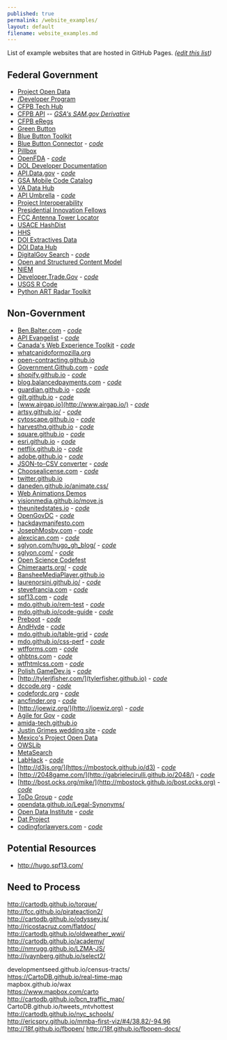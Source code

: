 ```yaml
---
published: true
permalink: /website_examples/
layout: default
filename: website_examples.md
---
```

  
List of example websites that are hosted in GitHub Pages.  *([edit this list](https://github.com/GSA/Open-Data-Collaboration-Sandbox/edit/gh-pages/website_examples.md))*

## Federal Government 

* [Project Open Data](http://project-open-data.github.io)   
* [/Developer Program](http://18f.github.io/API-All-the-X/)  
* [CFPB Tech Hub](http://cfpb.github.io)  
* [CFPB API](http://cfpb.github.io/api/hmda/)  --  *[GSA's SAM.gov Derivative](http://gsa.github.io/sam_api/sam/)*
* [CFPB eRegs](http://eregs.github.io/eregulations/)
* [Green Button](http://green-button.github.io)  
* [Blue Button Toolkit](http://blue-button.github.io/)  
* [Blue Button Connector](http://bluebuttonconnector.healthit.gov/) - *[code](https://github.com/blue-button/connector/tree/gh-pages)*
* [Pillbox](https://hhs.github.io/pillbox/)  
* [OpenFDA](http://open.fda.gov/) - *[code](https://github.com/FDA/open.fda.gov)*    
* [DOL Developer Documentation](http://usdepartmentoflabor.github.io/DOLAPI/)
* [API.Data.gov](http://api.data.gov/) - *[code](https://github.com/GSA/api.data.gov)*  
* [GSA Mobile Code Catalog](http://gsa.github.io/Mobile-Code-Catalog/) 
* [VA Data Hub](http://va-data.github.io/va-developer/)
* [API Umbrella](http://nrel.github.io/api-umbrella/) - *[code](https://github.com/NREL/api-umbrella/tree/gh-pages)*
* [Project Interoperability](http://project-interoperability.github.io) 
* [Presidential Innovation Fellows](http://presidential-innovation-fellows.github.io)
* [FCC Antenna Tower Locator](http://fcc.github.io/am-tower-locator/)
* [USACE HashDist](http://hashdist.github.io/)
* [HHS](http://hhs.github.io)
* [DOI Extractives Data](http://18f.github.io/doi-extractives-data/)
* [DOI Data Hub](http://usinterior.github.io/doi-data-hub/)
* [DigitalGov Search](http://search.digitalgov.gov/) - *[code](https://github.com/GSA/search.digitalgov.gov)*
* [Open and Structured Content Model](http://gsa.github.io/Open-And-Structured-Content-Models/)
* [NIEM](http://niem.github.io)
* [Developer.Trade.Gov](http://developer.trade.gov/) - *[code](https://github.com/InternationalTradeAdministration/developerportal)*
* [USGS R Code](http://usgs-r.github.io/)
* [Python ART Radar Toolkit](http://arm-doe.github.io/pyart/)

## Non-Government 

* [Ben.Balter.com](http://ben.balter.com) - *[code](https://github.com/benbalter/benbalter.github.com)*  
* [API Evangelist](http://www.apievangelist.com) - *[code](https://github.com/kinlane/api-evangelist)*  
* [Canada's Web Experience Toolkit](http://wet-boew.github.io/wet-boew/index-en.html) - *[code](https://github.com/wet-boew/wet-boew)*
* [whatcanidoformozilla.org](http://whatcanidoformozilla.org)  
* [open-contracting.github.io](http://open-contracting.github.io/)
* [Government.Github.com](https://government.github.com/) - *[code](https://github.com/github/government.github.com)*
* [shopify.github.io](http://shopify.github.io/) - *[code](https://github.com/Shopify/shopify.github.com)*
* [blog.balancedpayments.com](http://blog.balancedpayments.com) - *[code](https://github.com/balanced/balanced.github.com)*
* [guardian.github.io](http://guardian.github.io/developers/) - *[code](https://github.com/guardian/guardian.github.com)*
* [gilt.github.io](http://gilt.github.io/) - *[code](https://github.com/gilt/gilt.github.com)*
* [www.airgap.io](http://www.airgap.io/) - *[code](http://airgap.github.io)*
* [artsy.github.io/](http://artsy.github.io/) - *[code](https://github.com/artsy/artsy.github.com)*
* [cytoscape.github.io](http://cytoscape.github.io/) - *[code](https://github.com/cytoscape/cytoscape.github.com)*
* [harvesthq.github.io](http://harvesthq.github.com) - *[code](https://github.com/harvesthq/harvesthq.github.com)*
* [square.github.io](http://square.github.io/) - *[code](https://github.com/square/square.github.io)*
* [esri.github.io](http://esri.github.io/) - *[code](https://github.com/Esri/esri.github.com)*
* [netflix.github.io](http://netflix.github.io/) - *[code](https://github.com/Netflix/netflix.github.com)*
* [adobe.github.io](http://adobe.github.io) - *[code](https://github.com/adobe/adobe.github.com)*
* [JSON-to-CSV converter](http://konklone.io/json/) - *[code](https://github.com/konklone/json)*
* [Choosealicense.com](http://choosealicense.com/) - *[code](https://github.com/github/choosealicense.com)*
* [twitter.github.io](http://twitter.github.io/)  
* [daneden.github.io/animate.css/](http://daneden.github.io/animate.css/)
* [Web Animations Demos](http://web-animations.github.io/web-animations-demos/)
* [visionmedia.github.io/move.js](http://visionmedia.github.io/move.js/)
* [theunitedstates.io](http://theunitedstates.io) - *[code](https://github.com/unitedstates/)*
* [OpenGovDC](https://developmentseed.github.io/OpenGovDC.com) - *[code](https://github.com/developmentseed/OpenGovDC.com)*
* [hackdaymanifesto.com](http://hackdaymanifesto.github.com)
* [JosephMosby.com](http://josephmosby.com/) - *[code](https://github.com/josephmosby/josephmosby.com)*  
* [alexcican.com](http://alexcican.com)  - *[code](https://github.com/alexcican/alexcican.github.com)*  
* [sglyon.com/hugo_gh_blog/](http://sglyon.com/hugo_gh_blog/) - *[code](https://github.com/spencerlyon2/hugo_gh_blog)*  
* [sglyon.com/](http://sglyon.com/) - *[code](https://github.com/spencerlyon2/spencerlyon2.github.io)*  
* [Open Science Codefest](http://nceas.github.io/open-science-codefest/)
* [Chimeraarts.org/](http://chimeraarts.org/)  - *[code](https://github.com/chimera/chimeraarts.org)*   
* [BansheeMediaPlayer.github.io](http://BansheeMediaPlayer.github.io)  
* [laurenorsini.github.io/](http://laurenorsini.github.io/)  - *[code]()*  
* [stevefrancia.com](http://stevefrancia.com/)  - *[code](https://github.com/spf13/spf13.github.com)*  
* [spf13.com](http://spf13.com/)  - *[code](https://github.com/spf13/spf13.com)*  
* [mdo.github.io/rem-test](http://mdo.github.io/rem-test/)  - *[code](http://mdo.github.io/rem-test/)*  
* [mdo.github.io/code-guide](http://mdo.github.io/code-guide/)  - *[code](https://github.com/mdo/code-guide)*  
* [Preboot](http://getpreboot.com/) - *[code](https://github.com/mdo/preboot/tree/gh-pages)*
* [AndHyde](http://andhyde.com/) - *[code](https://github.com/mdo/hyde/tree/gh-pages)*
* [mdo.github.io/table-grid](http://mdo.github.io/table-grid/) - *[code](https://github.com/mdo/table-grid)*
* [mdo.github.io/css-perf](http://mdo.github.io/css-perf/) - *[code](https://github.com/mdo/css-perf)*
* [wtfforms.com](http://wtfforms.com/) - *[code](https://github.com/mdo/wtf-forms/tree/gh-pages)*
* [ghbtns.com](http://ghbtns.com/) - *[code](https://github.com/mdo/github-buttons/tree/gh-pages)*
* [wtfhtmlcss.com](http://wtfhtmlcss.com/) - *[code](https://github.com/mdo/wtf-html-css)*
* [Polish GameDev.js](http://polish.gamedevjs.com/) - *[code](https://github.com/EnclaveGames/Polish-Gamedevjs)*
* [http://tylerjfisher.com/](tylerfisher.github.io) - *[code](tylerfisher.github.io)*
* [dccode.org](http://dccode.org/) - *[code](https://github.com/openlawdc/openlawdc.github.com)*
* [codefordc.org](http://codefordc.org/) - *[code](https://github.com/codefordc/codefordc-2.0)*
* [ancfinder.org](http://ancfinder.org/) - *[code](https://github.com/codefordc/ancbrigade)*
* [http://joewiz.org/](http://joewiz.org) - *[code](https://github.com/joewiz/joewiz.github.io)*
* [Agile for Gov](http://www.agileforgov.org/) - *[code](https://github.com/agileforgov/agileforgov.github.io)*
* [amida-tech.github.io](http://amida-tech.github.io)
* [Justin Grimes wedding site](http://justgrimes.github.io/wedding/) - *[code](https://github.com/justgrimes/wedding)*
* [Mexico's Project Open Data](http://mxabierto.github.io/iniciativa-datos-abiertos/)
* [OWSLib](http://geopython.github.io/OWSLib/)
* [MetaSearch](http://geopython.github.io/MetaSearch/)
* [LabHack](http://www.labhack.org/) - *[code](https://www.github.com/codefordayton/labhack)*
* [http://d3js.org/](https://mbostock.github.io/d3) - *[code](https://github.com/mbostock/d3)*
* [http://2048game.com/](http://gabrielecirulli.github.io/2048/) - *[code](http://github.com/gabrielecirulli/2048/)*
* [http://bost.ocks.org/mike/](http://mbostock.github.io/bost.ocks.org) - *[code](https://github.com/mbostock/bost.ocks.org)*
* [ToDo Group](https://todogroup.github.io) - *[code](https://github.com/todogroup/todogroup.github.io)*
* [opendata.github.io/Legal-Synonyms/](http://opendata.github.io/Legal-Synonyms/)
* [Open Data Institute](https://usodi.org/) - *[code](https://github.com/opendata/usodi.org)*
* [Dat Project](http://datproject.github.io/website/)
* [codingforlawyers.com](http://codingforlawyers.com/) - *[code](https://github.com/vzvenyach/codingforlawyers)*



## Potential Resources

* http://hugo.spf13.com/

## Need to Process
http://cartodb.github.io/torque/  
http://fcc.github.io/pirateaction2/  
http://cartodb.github.io/odyssey.js/  
http://ricostacruz.com/flatdoc/  
http://cartodb.github.io/oldweather_wwi/  
http://cartodb.github.io/academy/  
http://nmrugg.github.io/LZMA-JS/  
http://ivaynberg.github.io/select2/  


developmentseed.github.io/census-tracts/  
https://CartoDB.github.io/real-time-map  
mapbox.github.io/wax  
https://www.mapbox.com/carto  
http://cartodb.github.io/bcn_traffic_map/  
CartoDB.github.io/tweets_mtvhottest  
http://cartodb.github.io/nyc_schools/  
http://ericspry.github.io/mmba-first-viz/#4/38.82/-94.96  
http://18f.github.io/fbopen/
http://18f.github.io/fbopen-docs/



